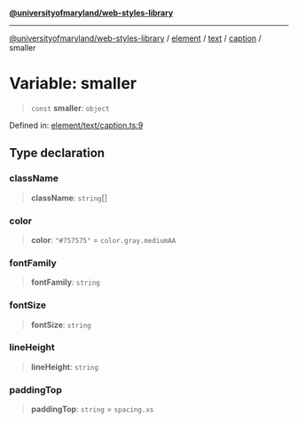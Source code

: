 [**@universityofmaryland/web-styles-library**](../../../../../../README.md)

***

[@universityofmaryland/web-styles-library](../../../../../../README.md) / [element](../../../../../README.md) / [text](../../../README.md) / [caption](../README.md) / smaller

# Variable: smaller

> `const` **smaller**: `object`

Defined in: [element/text/caption.ts:9](https://github.com/UMD-Digital/design-system/blob/7fa144f196ef5f0ef2b372670136735f5a5c9236/packages/styles/source/element/text/caption.ts#L9)

## Type declaration

### className

> **className**: `string`[]

### color

> **color**: `"#757575"` = `color.gray.mediumAA`

### fontFamily

> **fontFamily**: `string`

### fontSize

> **fontSize**: `string`

### lineHeight

> **lineHeight**: `string`

### paddingTop

> **paddingTop**: `string` = `spacing.xs`
